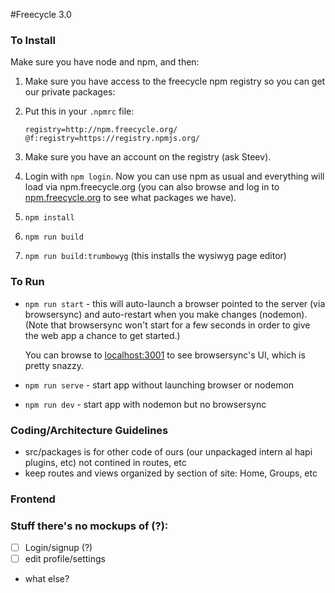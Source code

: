 #Freecycle 3.0

### To Install

Make sure you have node and npm, and then:  
 
1. Make sure you have access to the freecycle npm registry so you can get our private packages: 
2. Put this in your `.npmrc` file:
    
    ```
    registry=http://npm.freecycle.org/ 
    @f:registry=https://registry.npmjs.org/ 
    ```

3. Make sure you have an account on the registry (ask Steev). 
4. Login with `npm login`. Now you can use npm as usual and everything will load via npm.freecycle.org (you can also browse and log in to [npm.freecycle.org](http://npm.freecycle.org) to see what packages we have). 
5. `npm install` 
6. `npm run build`
7. `npm run build:trumbowyg` (this installs the wysiwyg page editor)
 
### To Run 
 
*  `npm run start`  - this will auto-launch a browser pointed to the server (via browsersync) and auto-restart when you make changes (nodemon). (Note that browsersync won't start for a few seconds in order to give the web app a chance to get started.)  
     
    You can browse to [localhost:3001](http://localhost:3001) to see browsersync's UI, which is pretty snazzy. 
 
* `npm run serve`  - start app without launching browser or nodemon 
* `npm run dev` - start app with nodemon but no browsersync
 
### Coding/Architecture Guidelines 
* src/packages is for other code of ours (our unpackaged intern al hapi plugins, etc) not contined in routes, etc 
* keep routes and views organized by section of site: Home, Groups, etc 
 
### Frontend
 
### Stuff there's no mockups of (?): 
 
- [ ] Login/signup (?) 
- [ ] edit profile/settings 
- what else? 